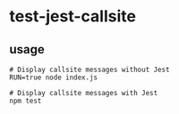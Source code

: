 # test-jest-callsite

## usage
```
# Display callsite messages without Jest
RUN=true node index.js

# Display callsite messages with Jest
npm test
```